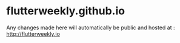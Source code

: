 # flutterweekly.github.io

Any changes made here will automatically be public and hosted at : http://flutterweekly.io
